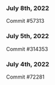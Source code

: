 ### July 8th, 2022

Commit #57313

### July 5th, 2022

Commit #314353


### July 4th, 2022

Commit #72281
